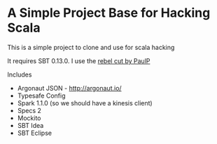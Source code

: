 # A Simple Project Base for Hacking Scala #

This is a simple project to clone and use for scala hacking

It requires SBT 0.13.0.  I use the <a href='https://github.com/paulp/sbt-extras'>rebel cut by PaulP</a>


Includes
  - Argonaut JSON - http://argonaut.io/
  - Typesafe Config
  - Spark 1.1.0 (so we should have a kinesis client)
  - Specs 2
  - Mockito
  - SBT Idea
  - SBT Eclipse

